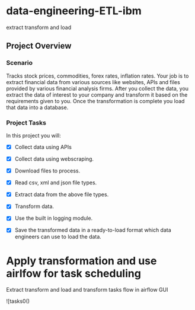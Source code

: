 # data-engineering-ETL-ibm
extract transform and load
## Project Overview
### Scenario
Tracks stock prices, commodities, forex rates, inflation rates.  Your job is to extract financial data from various sources like websites, APIs and files provided by various financial analysis firms. After you collect the data, you extract the data of interest to your company and transform it based on the requirements given to you. Once the transformation is complete you load that data into a database.

### Project Tasks
 In this project you will:

- [x] Collect data using APIs

- [x] Collect data using webscraping.

- [x]  Download files to process.    

- [x]  Read csv, xml and json file types.

- [x]  Extract data from the above file types.

- [x]  Transform data.

- [x]  Use the built in logging module.

- [x]  Save the transformed data in a ready-to-load format which data engineers can use to load the data.

# Apply transformation and use airlfow for task scheduling
Extract transform and load and transform tasks flow in airflow GUI

![tasks0()



